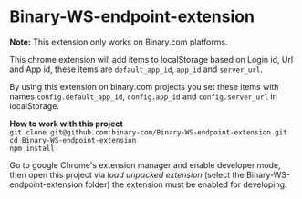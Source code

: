 # Binary-WS-endpoint-extension

<b>Note:</b>
This extension only works on Binary.com platforms.

This chrome extension will add items to localStorage based on Login id, Url and App id, these items are `default_app_id`, `app_id` and `server_url`.

By using this extension on binary.com projects you set these items with names `config.default_app_id`, `config.app_id` and `config.server_url` in localStorage.

<b>How to work with this project</b></br>
`git clone git@github.com:binary-com/Binary-WS-endpoint-extension.git` </br>
`cd Binary-WS-endpoint-extension` </br>
`npm install` </br>

Go to google Chrome's extension manager and enable developer mode, then open this project via <i>load unpacked extension</i> (select the Binary-WS-endpoint-extension folder) the extension must be enabled for developing.